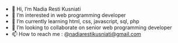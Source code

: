 - 👋 Hi, I’m Nadia Resti Kusniati
- 👀 I’m interested in web programming developer
- 🌱 I’m currently learning html, css, javascript, sql, php
- 💞️ I’m looking to collaborate on senior web programming developer 
- 📫 How to reach me : @nadiarestikusniati@gmail.com

<!---
nadestd/nadestd is a ✨ special ✨ repository because its `README.md` (this file) appears on your GitHub profile.
You can click the Preview link to take a look at your changes.
--->
